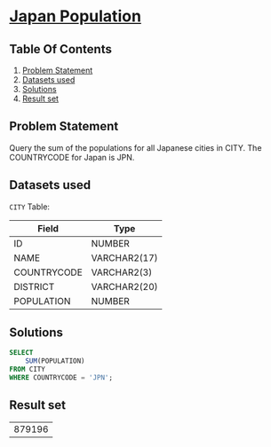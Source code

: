 # [Japan Population](https://www.hackerrank.com/challenges/japan-population/)

## Table Of Contents
1. [Problem Statement](#problem-statement)
2. [Datasets used](#datasets-used)
3. [Solutions](#solutions)
4. [Result set](#result-set)

## Problem Statement

Query the sum of the populations for all Japanese cities in CITY. The COUNTRYCODE for Japan is JPN.

## Datasets used

```CITY``` Table:

| Field       | Type         |
| ----------- | ------------ |
| ID          | NUMBER       |
| NAME        | VARCHAR2(17) |
| COUNTRYCODE | VARCHAR2(3)  |
| DISTRICT    | VARCHAR2(20) |
| POPULATION  | NUMBER       |

## Solutions

```sql
SELECT 
    SUM(POPULATION)
FROM CITY
WHERE COUNTRYCODE = 'JPN';
```

## Result set

|        |
| ------ |
| 879196 |